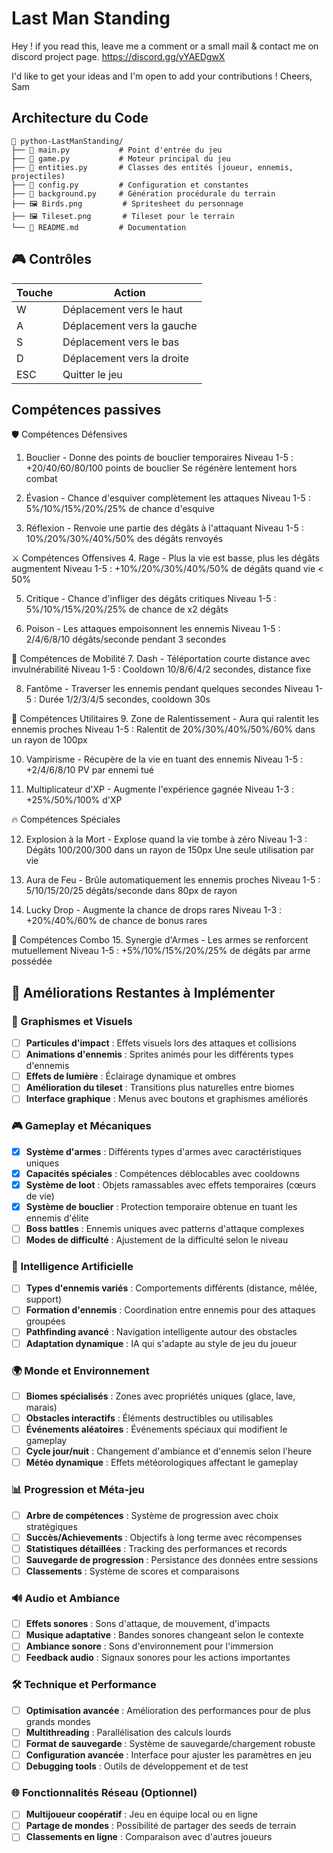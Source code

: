 # Last Man Standing

Hey ! if you read this, leave me a comment or a small mail & contact me on discord project page.
https://discord.gg/yYAEDgwX

I'd like to get your ideas and I'm open to add your contributions !
Cheers,
Sam

## Architecture du Code

```
📁 python-LastManStanding/
├── 📄 main.py           # Point d'entrée du jeu
├── 📄 game.py           # Moteur principal du jeu
├── 📄 entities.py       # Classes des entités (joueur, ennemis, projectiles)
├── 📄 config.py         # Configuration et constantes
├── 📄 background.py     # Génération procédurale du terrain
├── 🖼️ Birds.png         # Spritesheet du personnage
├── 🖼️ Tileset.png       # Tileset pour le terrain
└── 📄 README.md         # Documentation
```

## 🎮 Contrôles

| Touche | Action |
|--------|--------|
| W | Déplacement vers le haut |
| A | Déplacement vers la gauche |
| S | Déplacement vers le bas |
| D | Déplacement vers la droite |
| ESC | Quitter le jeu |

## Compétences passives

🛡️ Compétences Défensives
1. Bouclier - Donne des points de bouclier temporaires
    Niveau 1-5 : +20/40/60/80/100 points de bouclier
    Se régénère lentement hors combat

2. Évasion - Chance d'esquiver complètement les attaques
    Niveau 1-5 : 5%/10%/15%/20%/25% de chance d'esquive

3. Réflexion - Renvoie une partie des dégâts à l'attaquant
    Niveau 1-5 : 10%/20%/30%/40%/50% des dégâts renvoyés

⚔️ Compétences Offensives
4. Rage - Plus la vie est basse, plus les dégâts augmentent
    Niveau 1-5 : +10%/20%/30%/40%/50% de dégâts quand vie < 50%

5. Critique - Chance d'infliger des dégâts critiques
    Niveau 1-5 : 5%/10%/15%/20%/25% de chance de x2 dégâts

6. Poison - Les attaques empoisonnent les ennemis
    Niveau 1-5 : 2/4/6/8/10 dégâts/seconde pendant 3 secondes

🏃 Compétences de Mobilité
7. Dash - Téléportation courte distance avec invulnérabilité
    Niveau 1-5 : Cooldown 10/8/6/4/2 secondes, distance fixe

8. Fantôme - Traverser les ennemis pendant quelques secondes
    Niveau 1-5 : Durée 1/2/3/4/5 secondes, cooldown 30s

🎯 Compétences Utilitaires
9. Zone de Ralentissement - Aura qui ralentit les ennemis proches
    Niveau 1-5 : Ralentit de 20%/30%/40%/50%/60% dans un rayon de 100px

10. Vampirisme - Récupère de la vie en tuant des ennemis
    Niveau 1-5 : +2/4/6/8/10 PV par ennemi tué

11. Multiplicateur d'XP - Augmente l'expérience gagnée
    Niveau 1-3 : +25%/50%/100% d'XP

🔥 Compétences Spéciales

12. Explosion à la Mort - Explose quand la vie tombe à zéro
    Niveau 1-3 : Dégâts 100/200/300 dans un rayon de 150px
    Une seule utilisation par vie

13. Aura de Feu - Brûle automatiquement les ennemis proches
    Niveau 1-5 : 5/10/15/20/25 dégâts/seconde dans 80px de rayon

14. Lucky Drop - Augmente la chance de drops rares
    Niveau 1-3 : +20%/40%/60% de chance de bonus rares

🔄 Compétences Combo
15. Synergie d'Armes - Les armes se renforcent mutuellement
    Niveau 1-5 : +5%/10%/15%/20%/25% de dégâts par arme possédée

## 🎯 Améliorations Restantes à Implémenter

### 🎨 Graphismes et Visuels
- [ ] **Particules d'impact** : Effets visuels lors des attaques et collisions
- [ ] **Animations d'ennemis** : Sprites animés pour les différents types d'ennemis
- [ ] **Effets de lumière** : Éclairage dynamique et ombres
- [ ] **Amélioration du tileset** : Transitions plus naturelles entre biomes
- [ ] **Interface graphique** : Menus avec boutons et graphismes améliorés

### 🎮 Gameplay et Mécaniques
- [x] **Système d'armes** : Différents types d'armes avec caractéristiques uniques
- [x] **Capacités spéciales** : Compétences déblocables avec cooldowns
- [x] **Système de loot** : Objets ramassables avec effets temporaires (cœurs de vie)
- [x] **Système de bouclier** : Protection temporaire obtenue en tuant les ennemis d'élite
- [ ] **Boss battles** : Ennemis uniques avec patterns d'attaque complexes
- [ ] **Modes de difficulté** : Ajustement de la difficulté selon le niveau

### 🤖 Intelligence Artificielle
- [ ] **Types d'ennemis variés** : Comportements différents (distance, mêlée, support)
- [ ] **Formation d'ennemis** : Coordination entre ennemis pour des attaques groupées
- [ ] **Pathfinding avancé** : Navigation intelligente autour des obstacles
- [ ] **Adaptation dynamique** : IA qui s'adapte au style de jeu du joueur

### 🌍 Monde et Environnement
- [ ] **Biomes spécialisés** : Zones avec propriétés uniques (glace, lave, marais)
- [ ] **Obstacles interactifs** : Éléments destructibles ou utilisables
- [ ] **Événements aléatoires** : Événements spéciaux qui modifient le gameplay
- [ ] **Cycle jour/nuit** : Changement d'ambiance et d'ennemis selon l'heure
- [ ] **Météo dynamique** : Effets météorologiques affectant le gameplay

### 📊 Progression et Méta-jeu
- [ ] **Arbre de compétences** : Système de progression avec choix stratégiques
- [ ] **Succès/Achievements** : Objectifs à long terme avec récompenses
- [ ] **Statistiques détaillées** : Tracking des performances et records
- [ ] **Sauvegarde de progression** : Persistance des données entre sessions
- [ ] **Classements** : Système de scores et comparaisons

### 🔊 Audio et Ambiance
- [ ] **Effets sonores** : Sons d'attaque, de mouvement, d'impacts
- [ ] **Musique adaptative** : Bandes sonores changeant selon le contexte
- [ ] **Ambiance sonore** : Sons d'environnement pour l'immersion
- [ ] **Feedback audio** : Signaux sonores pour les actions importantes

### 🛠️ Technique et Performance
- [ ] **Optimisation avancée** : Amélioration des performances pour de plus grands mondes
- [ ] **Multithreading** : Parallélisation des calculs lourds
- [ ] **Format de sauvegarde** : Système de sauvegarde/chargement robuste
- [ ] **Configuration avancée** : Interface pour ajuster les paramètres en jeu
- [ ] **Debugging tools** : Outils de développement et de test

### 🌐 Fonctionnalités Réseau (Optionnel)
- [ ] **Multijoueur coopératif** : Jeu en équipe local ou en ligne
- [ ] **Partage de mondes** : Possibilité de partager des seeds de terrain
- [ ] **Classements en ligne** : Comparaison avec d'autres joueurs
